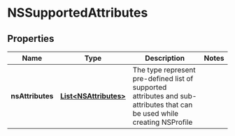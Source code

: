 # NSSupportedAttributes

## Properties
Name | Type | Description | Notes
------------ | ------------- | ------------- | -------------
**nsAttributes** | [**List&lt;NSAttributes&gt;**](NSAttributes.md) | The type represent pre-defined list of supported attributes and sub-attributes that can be used while creating NSProfile  | 
